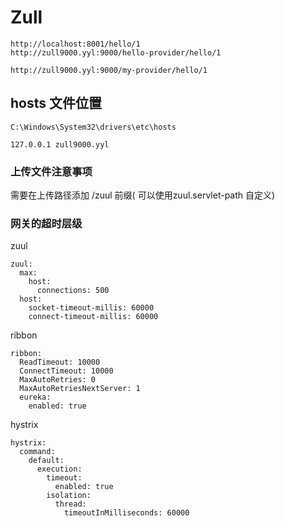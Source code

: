 # Zull


	http://localhost:8001/hello/1
	http://zull9000.yyl:9000/hello-provider/hello/1

	http://zull9000.yyl:9000/my-provider/hello/1


## hosts 文件位置  

	C:\Windows\System32\drivers\etc\hosts

	127.0.0.1 zull9000.yyl


### 上传文件注意事项  
需要在上传路径添加  /zuul 前缀( 可以使用zuul.servlet-path 自定义) 

### 网关的超时层级  

zuul  

	zuul:
	  max:
	    host:
	      connections: 500
	  host:
	    socket-timeout-millis: 60000
	    connect-timeout-millis: 60000

ribbon  

	ribbon:
	  ReadTimeout: 10000
	  ConnectTimeout: 10000
	  MaxAutoRetries: 0
	  MaxAutoRetriesNextServer: 1
	  eureka:
	    enabled: true

hystrix  

	hystrix:
	  command:
	    default:
	      execution:
	        timeout:
	          enabled: true
	        isolation:
	          thread:
	            timeoutInMilliseconds: 60000
